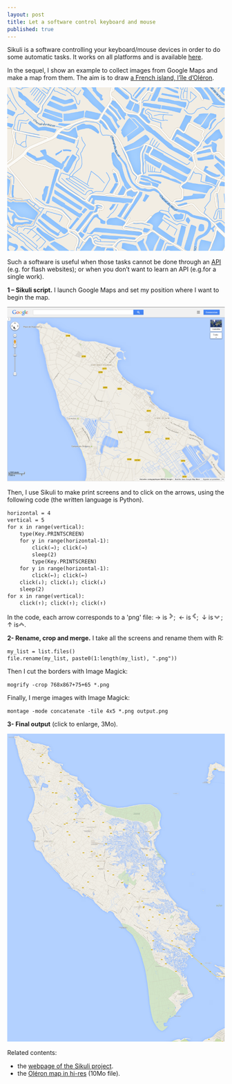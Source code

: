 ```yaml
---
layout: post
title: Let a software control keyboard and mouse
published: true
---
```

Sikuli is a software controlling your keyboard/mouse devices in order to do some automatic tasks. It works on all platforms and is available <a href="http://www.sikuli.org/" target="_blank">here</a>.

In the sequel, I show an example to collect images from Google Maps and make a map from them. The aim is to draw <a href="http://www.ile-oleron-marennes.com/" target="_blank">a French island, l’île d’Oléron</a>.

<img src="../images/2014-9-11-Sikuli/intro_image.png" alt="intro image"/>



Such a software is useful when those tasks cannot be done through an <a href="https://en.wikipedia.org/wiki/Application_programming_interface" target="_blank">API</a> (e.g. for flash websites); or when you don’t want to learn an API (e.g.for a single work).

**1 – Sikuli script.** I launch Google Maps and set my position where I want to begin the map.

<img src="../images/2014-9-11-Sikuli/map_example.png" alt="mapExample"/>

Then, I use Sikuli to make print screens and to click on the arrows, using the following code (the written language is Python).

    horizontal = 4
    vertical = 5
    for x in range(vertical):
        type(Key.PRINTSCREEN)
        for y in range(horizontal-1):     
            click(→); click(→)
            sleep(2)
            type(Key.PRINTSCREEN)
        for y in range(horizontal-1):
            click(←); click(←)        
        click(↓); click(↓); click(↓)
        sleep(2)
    for x in range(vertical):
        click(↑); click(↑); click(↑)

In the code, each arrow corresponds to a 'png' file: 
→ is<img src="../images/2014-9-11-Sikuli/1409401927009.png">;&nbsp;
← is<img src="../images/2014-9-11-Sikuli/1409401945762.png">;&nbsp;
↓ is<img src="../images/2014-9-11-Sikuli/1409395141546.png">;&nbsp;
↑ is<img src="../images/2014-9-11-Sikuli/1409404805602.png">.


**2- Rename, crop and merge.** I take all the screens and rename them with R:

    my_list = list.files()
    file.rename(my_list, paste0(1:length(my_list), ".png"))

Then I cut the borders with Image Magick:

    mogrify -crop 768x867+75+65 *.png

Finally, I merge images with Image Magick:

    montage -mode concatenate -tile 4x5 *.png output.png

**3- Final output** (click to enlarge, 3Mo).

<a href="../images/2014-9-11-Sikuli/oleron1.png" target="_blank"><img src = "../images/2014-9-11-Sikuli/oleron1.png"></a>

Related contents:
<ul>
	<li>the <a href="http://www.sikuli.org/" target="_blank">webpage of the Sikuli project</a>.</li>
	<li>the <a href="../images/2014-9-11-Sikuli/oleron2.png" target="_blank">Oléron map in hi-res</a> (10Mo file).</li>
</ul>